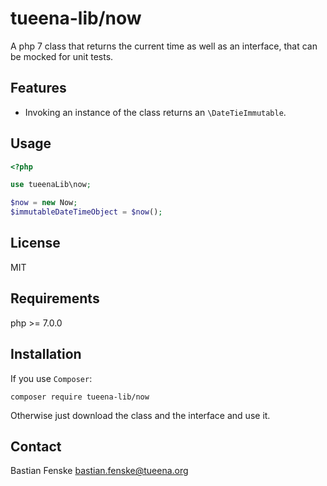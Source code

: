 tueena-lib/now
=================
A php 7 class that returns the current time as well as an interface, that can be mocked for unit tests.

Features
--------
* Invoking an instance of the class returns an `\DateTieImmutable`.

Usage
-----
```php
<?php

use tueenaLib\now;

$now = new Now;
$immutableDateTimeObject = $now();
```

License
-------
MIT

Requirements
------------
php >= 7.0.0

Installation
------------
If you use `Composer`:
```
composer require tueena-lib/now
```
Otherwise just download the class and the interface and use it.

Contact
-------
Bastian Fenske <bastian.fenske@tueena.org>
